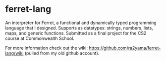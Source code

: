 # ferret-lang
An interpreter for Ferret, a functional and dynamically typed programming language that I designed. Supports as datatypes: strings, numbers, lists, maps, and generic functions. Submitted as a final project for the CS2 course at Commonwealth School.

For more information check out the wiki: https://github.com/ra2yama/ferret-lang/wiki (pulled from my old github account).
